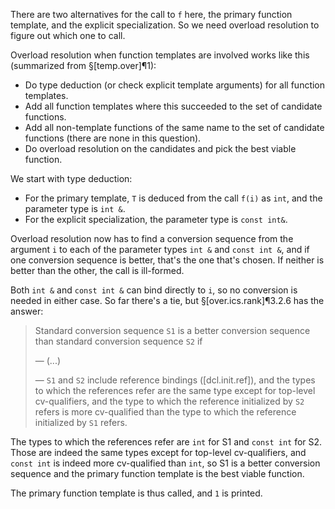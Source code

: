 There are two alternatives for the call to `f` here, the primary function template, and the explicit specialization. So we need overload resolution to figure out which one to call.

Overload resolution when function templates are involved works like this (summarized from §[temp.over]¶1):
- Do type deduction (or check explicit template arguments) for all function templates.
- Add all function templates where this succeeded to the set of candidate functions.
- Add all non-template functions of the same name to the set of candidate functions (there are none in this question).
- Do overload resolution on the candidates and pick the best viable function.

We start with type deduction:

- For the primary template, `T` is deduced from the call `f(i)` as `int`, and the parameter type is `int &`.
- For the explicit specialization, the parameter type is `const int&`.

Overload resolution now has to find a conversion sequence from the argument `i` to each of the parameter types `int &` and `const int &`, and if one conversion sequence is better, that's the one that's chosen. If neither is better than the other, the call is ill-formed.

Both `int &` and `const int &` can bind directly to `i`, so no conversion is needed in either case. So far there's a tie, but §[over.ics.rank]¶3.2.6 has the answer:

> Standard conversion sequence `S1` is a better conversion sequence than standard conversion sequence `S2` if
>
> — (...)
>
> — `S1` and `S2` include reference bindings ([dcl.init.ref]), and the types to which the references refer are the same type except for top-level cv-qualifiers, and the type to which the reference initialized by `S2` refers is more cv-qualified than the type to which the reference initialized by `S1` refers.

The types to which the references refer are `int` for S1 and `const int` for S2. Those are indeed the same types except for top-level cv-qualifiers, and `const int` is indeed more cv-qualified than `int`, so S1 is a better conversion sequence and the primary function template is the best viable function.

The primary function template is thus called, and `1` is printed.